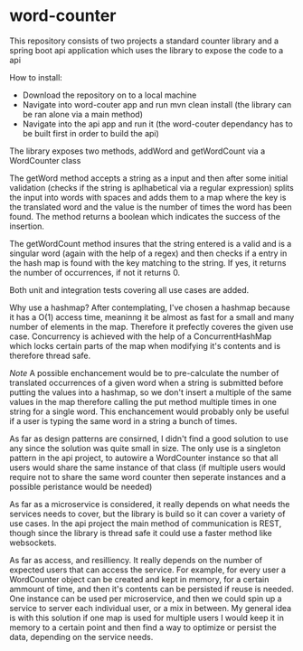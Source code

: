# word-counter

This repository consists of two projects a standard counter library and a spring boot api application which uses the library to expose the code to a api

How to install:
- Download the repository on to a local machine
- Navigate into word-couter app and run mvn clean install (the library can be ran alone via a main method)
- Navigate into the api app and run it (the word-couter dependancy has to be built first in order to build the api)

The library exposes two methods, addWord and getWordCount via a WordCounter class

The getWord method accepts a string as a input and then after some initial validation (checks if the string is aplhabetical via a regular expression) 
splits the input into words with spaces and adds them to a map where the key is the translated word and the value is the number of times the word has been found.
The method returns a boolean which indicates the success of the insertion.

The getWordCount method insures that the string entered is a valid and is a singular word (again with the help of a regex) and then checks if a entry in the hash map
is found with the key matching to the string. If yes, it returns the number of occurrences, if not it returns 0.

Both unit and integration tests covering all use cases are added.

Why use a hashmap?
After contemplating, I've chosen a hashmap because it has a O(1) access time, meaninng it be almost as fast for a small and many number of elements in the map.
Therefore it prefectly coveres the given use case. Concurrency is achieved with the help of a ConcurrentHashMap which locks certain parts of the map when modifying it's
contents and is therefore thread safe.

*Note* A possible enchancement would be to pre-calculate the number of translated occurrences of a given word when a string is submitted before putting the values into a hashmap,
so we don't insert a multiple of the same values in the map therefore calling the put method multiple times in one string for a single word. 
This enchancement would probably only be useful if a user is typing the same word in a string a bunch of times.

As far as design patterns are consirned, I didn't find a good solution to use any since the solution was quite small in size. The only use is a singleton pattern in the api project, to autowire
a WordCounter instance so that all users would share the same instance of that class (if multiple users would require not to share the same word counter then seperate instances and a possible peristance
would be needed)

As far as a microservice is considered, it really depends on what needs the services needs to cover, but the library is build so it can cover a variety of use cases. In the api project
the main method of communication is REST, though since the library is thread safe it could use a faster method like websockets.

As far as access, and resilliency. It really depends on the number of expected users that can access the service. For example, for every user a WordCounter object can be created and kept in memory, for a certain ammount
of time, and then it's contents can be persisted if reuse is needed. One instance can be used per microservice, and then we could spin up a service to server each individual user, or a mix in between.
My general idea is with this solution if one map is used for multiple users I would keep it in memory to a certain point and then find a way to optimize or persist the data, depending on the service needs.

